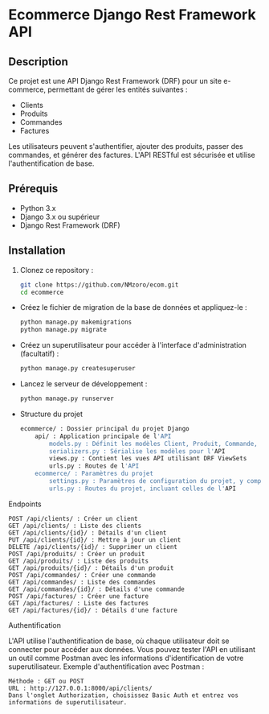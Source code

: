# Ecommerce Django Rest Framework API

## Description

Ce projet est une API Django Rest Framework (DRF) pour un site e-commerce, permettant de gérer les entités suivantes :
- Clients
- Produits
- Commandes
- Factures

Les utilisateurs peuvent s'authentifier, ajouter des produits, passer des commandes, et générer des factures. L'API RESTful est sécurisée et utilise l'authentification de base.

## Prérequis

- Python 3.x
- Django 3.x ou supérieur
- Django Rest Framework (DRF)

## Installation

1. Clonez ce repository :

   ```bash
   git clone https://github.com/NMzoro/ecom.git
   cd ecommerce
- Créez le fichier de migration de la base de données et appliquez-le :
   ```bash
  python manage.py makemigrations
  python manage.py migrate


- Créez un superutilisateur pour accéder à l'interface d'administration (facultatif) :
   ```bash
  python manage.py createsuperuser

- Lancez le serveur de développement :
   ```bash
  python manage.py runserver

- Structure du projet
    ```bash
    ecommerce/ : Dossier principal du projet Django
        api/ : Application principale de l'API
            models.py : Définit les modèles Client, Produit, Commande, Facture
            serializers.py : Sérialise les modèles pour l'API
            views.py : Contient les vues API utilisant DRF ViewSets
            urls.py : Routes de l'API
        ecommerce/ : Paramètres du projet
            settings.py : Paramètres de configuration du projet, y compris DRF
            urls.py : Routes du projet, incluant celles de l'API

Endpoints

    POST /api/clients/ : Créer un client
    GET /api/clients/ : Liste des clients
    GET /api/clients/{id}/ : Détails d'un client
    PUT /api/clients/{id}/ : Mettre à jour un client
    DELETE /api/clients/{id}/ : Supprimer un client
    POST /api/produits/ : Créer un produit
    GET /api/produits/ : Liste des produits
    GET /api/produits/{id}/ : Détails d'un produit
    POST /api/commandes/ : Créer une commande
    GET /api/commandes/ : Liste des commandes
    GET /api/commandes/{id}/ : Détails d'une commande
    POST /api/factures/ : Créer une facture
    GET /api/factures/ : Liste des factures
    GET /api/factures/{id}/ : Détails d'une facture
Authentification

L'API utilise l'authentification de base, où chaque utilisateur doit se connecter pour accéder aux données. Vous pouvez tester l'API en utilisant un outil comme Postman avec les informations d'identification de votre superutilisateur.
Exemple d'authentification avec Postman :

    Méthode : GET ou POST
    URL : http://127.0.0.1:8000/api/clients/
    Dans l'onglet Authorization, choisissez Basic Auth et entrez vos informations de superutilisateur.
